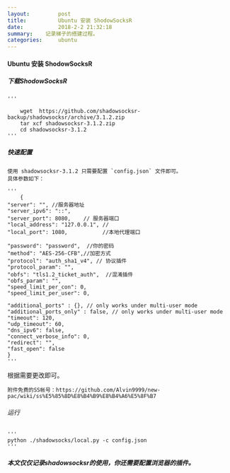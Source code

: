 ```yaml
---
layout:     	post
title:      	Ubuntu 安装 ShodowSocksR
date:       	2018-2-2 21:32:18
summary:	记录梯子的搭建过程。
categories:  	ubuntu
---
```


#### Ubuntu 安装 ShodowSocksR

#####  下载ShodowSocksR

	'''
  
		wget  https://github.com/shadowsocksr-backup/shadowsocksr/archive/3.1.2.zip
		tar xcf shadowsocksr-3.1.2.zip
		cd shadowsocksr-3.1.2
	'''

##### 快速配置

	使用 shadowsocksr-3.1.2 只需要配置 `config.json` 文件即可。
	具体参数如下：

	'''
		{
    "server": "", //服务器地址
    "server_ipv6": "::",
    "server_port": 8080, 	// 服务器端口
    "local_address": "127.0.0.1", //
    "local_port": 1080,           //本地代理端口

    "password": "password",  //你的密码
    "method": "AES-256-CFB",//加密方式
    "protocol": "auth_sha1_v4", // 协议插件
    "protocol_param": "",
    "obfs": "tls1.2_ticket_auth",  //混淆插件
    "obfs_param": "",
    "speed_limit_per_con": 0,
    "speed_limit_per_user": 0,

    "additional_ports" : {}, // only works under multi-user mode
    "additional_ports_only" : false, // only works under multi-user mode
    "timeout": 120,
    "udp_timeout": 60,
    "dns_ipv6": false,
    "connect_verbose_info": 0,
    "redirect": "",
    "fast_open": false
	}
	'''

根据需要更改即可。
	
	附件免费的SS帐号：https://github.com/Alvin9999/new-pac/wiki/ss%E5%85%8D%E8%B4%B9%E8%B4%A6%E5%8F%B7


###### 运行

	'''
	python ./shadowsocks/local.py -c config.json
	'''



#####  本文仅仅记录shadowsocksr的使用，你还需要配置浏览器的插件。



